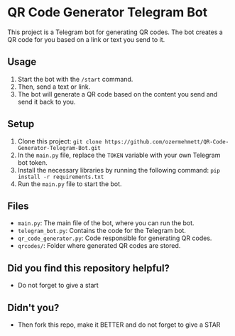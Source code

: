 # QR Code Generator Telegram Bot

This project is a Telegram bot for generating QR codes. The bot creates a QR code for you based on a link or text you send to it.

## Usage

1. Start the bot with the ``/start`` command.
2. Then, send a text or link.
3. The bot will generate a QR code based on the content you send and send it back to you.

## Setup

1. Clone this project:
``git clone https://github.com/ozermehmett/QR-Code-Generator-Telegram-Bot.git``
2. In the ``main.py`` file, replace the ``TOKEN`` variable with your own Telegram bot token.
3. Install the necessary libraries by running the following command:
``pip install -r requirements.txt``
4. Run the `main.py` file to start the bot.

## Files

- ``main.py``: The main file of the bot, where you can run the bot.
- ``telegram_bot.py``: Contains the code for the Telegram bot.
- ``qr_code_generator.py``: Code responsible for generating QR codes.
- ``qrcodes/``: Folder where generated QR codes are stored.

## Did you find this repository helpful?
+ Do not forget to give a start

## Didn't you?
+ Then fork this repo, make it BETTER and do not forget to give a STAR
